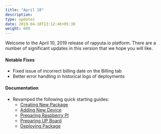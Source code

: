 ```yaml
---
title: "April 10"
description:
type: updates
date: 2019-04-10T13:12:46+05:30
weight: 689
---
```

Welcome to the April 10, 2019 release of rapyuta.io platform. There are a
number of significant updates in this version that we hope you will like.

#### Notable Fixes
* Fixed issue of incorrect billing date on the Billing tab
* Better error handling in historical logs of deployments

#### Documentation
* Revamped the following quick starting guides:
  * [Creating New Package](/getting-started/create-new-package/)
  * [Adding New Device](/getting-started/add-new-device/)
  * [Preparing Raspberry PI](/getting-started/prepare-raspberry-pi/)
  * [Preparing UP Board](/getting-started/prepare-up-board/)
  * [Deploying Package](/getting-started/deploy-package/)
